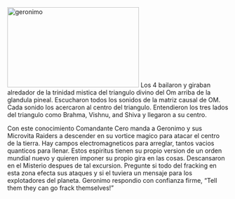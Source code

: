 
<img src="http://elmisterio.org/wp-content/uploads/2015/12/geronimo-2-300x183.jpg" alt="geronimo" width="300" height="183" class="alignnone size-medium wp-image-519" />
Los 4 bailaron y giraban alredador de la trinidad mistica del triangulo divino del Om arriba de la glandula pineal. Escucharon todos los sonidos de la matriz causal de OM. Cada sonido los acercaron al centro del triangulo. Entendieron los tres lados del triangulo como Brahma, Vishnu, and Shiva y llegaron a su centro. 

Con este conocimiento Comandante Cero manda a Geronimo y sus Microvita Raiders a descender en su vortice magico para atacar el centro de la tierra. Hay campos electromagneticos para arreglar, tantos vacios quanticos para llenar. Estos espiritus tienen su propio version de un orden mundial nuevo y quieren imponer su propio gira en las cosas. Descansaron en el Misterio despues de tal excursion. Pregunte si todo del fracking en esta zona efecta sus ataques y si el tuviera un mensaje para los explotadores del planeta. Geronimo respondio con confianza firme, “Tell them they can go frack themselves!”
